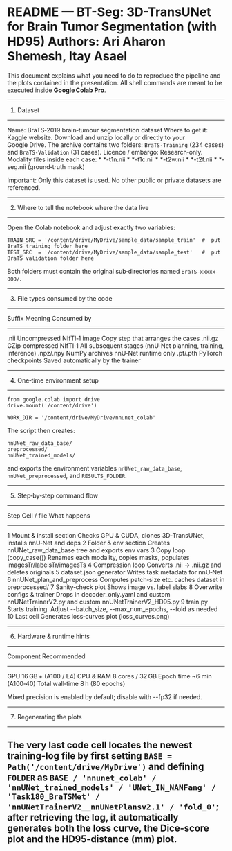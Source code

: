 README — BT-Seg: 3D-TransUNet for Brain Tumor Segmentation (with HD95)
Authors: Ari Aharon Shemesh, Itay Asael
=============================================================

This document explains what you need to do to reproduce the pipeline and the plots contained in the presentation.
All shell commands are meant to be executed inside **Google Colab Pro**.

----------------------------------------------------------------
1. Dataset
----------------------------------------------------------------
Name: BraTS‑2019 brain‑tumour segmentation dataset
Where to get it: Kaggle website. Download and unzip locally or directly to your Google Drive. The archive contains two folders: `BraTS-Training` (234 cases) and `BraTS-Validation` (31 cases).
Licence / embargo: Research‑only.
Modality files inside each case:
    * *-t1n.nii
    * *-t1c.nii
    * *-t2w.nii
    * *-t2f.nii
    * *-seg.nii (ground‑truth mask)

Important: Only this dataset is used. No other public or private datasets are referenced.

----------------------------------------------------------------
2. Where to tell the notebook where the data live
----------------------------------------------------------------
Open the Colab notebook and adjust exactly two variables:

    TRAIN_SRC = '/content/drive/MyDrive/sample_data/sample_train'  #  put BraTS training folder here
    TEST_SRC  = '/content/drive/MyDrive/sample_data/sample_test'   #  put BraTS validation folder here

Both folders must contain the original sub‑directories named `BraTS-xxxxx-000/`.

----------------------------------------------------------------
3. File types consumed by the code
----------------------------------------------------------------
Suffix    Meaning                             Consumed by
------    -----------------------------       -----------------------------
.nii      Uncompressed NIfTI‑1 image          Copy step that arranges the cases
.nii.gz   GZip‑compressed NIfTI‑1            All subsequent stages (nnU‑Net planning, training, inference)
.npz/.npy NumPy archives                      nnU‑Net runtime only
.pt/.pth  PyTorch checkpoints                 Saved automatically by the trainer

----------------------------------------------------------------
4. One‑time environment setup
----------------------------------------------------------------
    from google.colab import drive
    drive.mount('/content/drive')

    WORK_DIR = '/content/drive/MyDrive/nnunet_colab' 

The script then creates:

    nnUNet_raw_data_base/
    preprocessed/
    nnUNet_trained_models/

and exports the environment variables `nnUNet_raw_data_base`, `nnUNet_preprocessed`, and `RESULTS_FOLDER`.

----------------------------------------------------------------
5. Step‑by‑step command flow
----------------------------------------------------------------
Step  Cell / file                       What happens
----  -------------------------------   ---------------------------------------------
1     Mount & install section           Checks GPU & CUDA, clones 3D‑TransUNet, installs nnU‑Net and deps
2     Folder & env section              Creates nnUNet_raw_data_base tree and exports env vars
3     Copy loop (copy_case())           Renames each modality, copies masks, populates imagesTr/labelsTr/imagesTs
4     Compression loop                  Converts .nii → .nii.gz and deletes originals
5     dataset.json generator            Writes task metadata for nnU‑Net
6     nnUNet_plan_and_preprocess        Computes patch‑size etc. caches dataset in preprocessed/
7     Sanity‑check plot                 Shows image vs. label slabs
8     Overwrite configs & trainer       Drops in decoder_only.yaml and custom nnUNetTrainerV2.py and custom nnUNetTrainerV2_HD95.py
9     train.py                          Starts training. Adjust --batch_size, --max_num_epochs, --fold as needed
10    Last cell                         Generates loss‑curves plot (loss_curves.png)

----------------------------------------------------------------
6. Hardware & runtime hints
----------------------------------------------------------------
Component        Recommended
---------        ---------------   
GPU              16 GB + (A100 / L4)
CPU & RAM        8 cores / 32 GB
Epoch time       ~6 min (A100‑40)
Total wall‑time  8 h (80 epochs)

Mixed precision is enabled by default; disable with --fp32 if needed.

----------------------------------------------------------------
7. Regenerating the plots
----------------------------------------------------------------
The very last code cell locates the newest training-log file by first setting `BASE = Path('/content/drive/MyDrive')` 
and defining `FOLDER` as `BASE / 'nnunet_colab' / 'nnUNet_trained_models' / 'UNet_IN_NANFang' / 'Task180_BraTSMet' / 'nnUNetTrainerV2__nnUNetPlansv2.1' / 'fold_0'`; 
after retrieving the log, it automatically generates both the loss curve, the Dice-score plot and the HD95-distance (mm) plot.
----------------------------------------------------------------

